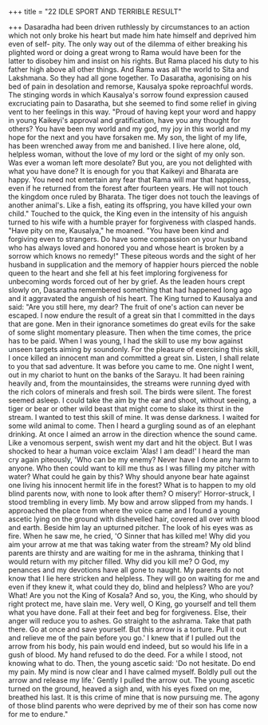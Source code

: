 +++
title = "22 IDLE SPORT AND TERRIBLE RESULT"

+++
Dasaradha had been driven ruthlessly
by circumstances to an action which not
only broke his heart but made him hate
himself and deprived him even of self-
pity. The only way out of the dilemma of
either breaking his plighted word or doing
a great wrong to Rama would have been
for the latter to disobey him and insist on
his rights. But Rama placed his duty to his
father high above all other things. And
Rama was all the world to Sita and
Lakshmana. So they had all gone together.
To Dasaratha, agonising on his bed of
pain in desolation and remorse, Kausalya
spoke reproachful words.
The
stinging
words
in
which
Kausalya's sorrow found expression
caused excruciating pain to Dasaratha, but
she seemed to find some relief in giving
vent to her feelings in this way.
"Proud of having kept your word and
happy in young Kaikeyi's approval and
gratification, have you any thought for
others? You have been my world and my
god, my joy in this world and my hope for
the next and you have forsaken me. My
son, the light of my life, has been
wrenched away from me and banished. I
live here alone, old, helpless woman,
without the love of my lord or the sight of
my only son. Was ever a woman left more
desolate? But you, are you not delighted
with what you have done? It is enough for
you that Kaikeyi and Bharata are happy.
You need not entertain any fear that Rama
will mar that happiness, even if he
returned from the forest after fourteen
years. He will not touch the kingdom once
ruled by Bharata. The tiger does not touch
the leavings of another animal's. Like a
fish, eating its offspring, you have killed
your own child."
Touched to the quick, the King even in
the intensity of his anguish turned to his
wife with a humble prayer for forgiveness
with clasped hands.
"Have pity on me, Kausalya," he
moaned. "You have been kind and
forgiving even to strangers. Do have some
compassion on your husband who has
always loved and honored you and whose
heart is broken by a sorrow which knows
no remedy!"
These piteous words and the sight of
her husband in supplication and the
memory of happier hours pierced the
noble queen to the heart and she fell at his
feet
imploring
forgiveness
for
unbecoming words forced out of her by
grief.
As the leaden hours crept slowly on,
Dasaratha remembered something that
had happened long ago and it aggravated
the anguish of his heart.
The King turned to Kausalya and said:
"Are you still here, my dear? The fruit of
one's action can never be escaped. I now
endure the result of a great sin that I
committed in the days that are gone. Men
in their ignorance sometimes do great
evils for the sake of some slight
momentary pleasure. Then when the time
comes, the price has to be paid. When I
was young, I had the skill to use my bow
against unseen targets aiming by soundonly. For the pleasure of exercising this
skill, I once killed an innocent man and
committed a great sin. Listen, I shall relate
to you that sad adventure. It was before
you came to me. One night I went, out in
my chariot to hunt on the banks of the
Sarayu. It had been raining heavily and,
from the mountainsides, the streams were
running dyed with the rich colors of
minerals and fresh soil. The birds were
silent. The forest seemed asleep. I could
take the aim by the ear and shoot, without
seeing, a tiger or bear or other wild beast
that might come to slake its thirst in the
stream. I wanted to test this skill of mine.
It was dense darkness. I waited for some
wild animal to come. Then I heard a
gurgling sound as of an elephant drinking.
At once I aimed an arrow in the direction
whence the sound came. Like a venomous
serpent, swish went my dart and hit the
object. But I was shocked to hear a human
voice exclaim 'Alas! I am dead!' I heard
the man cry again piteously, 'Who can be
my enemy? Never have I done any harm
to anyone. Who then could want to kill me
thus as I was filling my pitcher with
water? What could he gain by this? Why
should anyone bear hate against one living
his innocent hermit life in the forest?
What is to happen to my old blind parents
now, with none to look after them? O
misery!' Horror-struck, I stood trembling
in every limb. My bow and arrow slipped
from my hands. I approached the place
from where the voice came and I found a
young ascetic lying on the ground with
dishevelled hair, covered all over with
blood and earth. Beside him lay an
upturned pitcher. The look of his eyes was
as fire. When he saw me, he cried, 'O
Sinner that has killed me! Why did you
aim your arrow at me that was taking
water from the stream? My old blind
parents are thirsty and are waiting for me
in the ashrama, thinking that I would
return with my pitcher filled. Why did you
kill me? O God, my penances and my
devotions have all gone to naught. My
parents do not know that I lie here
stricken and helpless. They will go on
waiting for me and even if they knew it,
what could they do, blind and helpless?
Who are you? What! Are you not the
King of Kosala? And so, you, the King,
who should by right protect me, have slain
me. Very well, O King, go yourself and
tell them what you have done. Fall at their
feet and beg for forgiveness. Else, their
anger will reduce you to ashes. Go
straight to the ashrama. Take that path
there. Go at once and save yourself. But
this arrow is a torture. Pull it out and
relieve me of the pain before you go.' I
knew that if I pulled out the arrow from
his body, his pain would end indeed, but
so would his life in a gush of blood. My
hand refused to do the deed. For a while I
stood, not knowing what to do. Then, the
young ascetic said: 'Do not hesitate. Do
end my pain. My mind is now clear and I
have calmed myself. Boldly pull out the
arrow and release my life.' Gently I pulled
the arrow out. The young ascetic turned
on the ground, heaved a sigh and, with his
eyes fixed on me, breathed his last. It is
this crime of mine that is now pursuing
me. The agony of those blind parents who
were deprived by me of their son has
come now for me to endure."